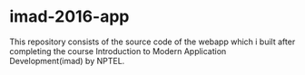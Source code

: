 # imad-2016-app
This repository consists of the source code of the webapp which i built after completing the course Introduction to Modern Application Development(imad) by NPTEL.
